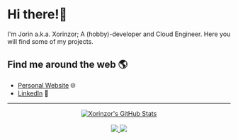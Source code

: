 
# Hi there!👋

<!--
**xorinzor/xorinzor** is a ✨ _special_ ✨ repository because its `README.md` (this file) appears on your GitHub profile.
-->

I'm Jorin a.k.a. Xorinzor; A (hobby)-developer and Cloud Engineer. Here you will find some of my projects.

## Find me around the web 🌎
- [Personal Website](https://www.jorinvermeulen.com) 🌐
- [LinkedIn](https://www.linkedin.com/in/jorinvermeulen/) 💼

----

<p align="center">
  <a href="https://github.com/xorinzor">
    <img src="https://github-readme-stats.vercel.app/api?username=xorinzor&hide=commits&count_private=true&show_icons=true" alt="Xorinzor's GitHub Stats">
  </a>
  <br><br>
    <a href="https://badges.pufler.dev">
    <img src="https://badges.pufler.dev/years/xorinzor?style=flat-square&color=blue&logo=github">
  </a>
  <a href="https://github.com/xorinzor?tab=repositories">
    <img src="https://badges.pufler.dev/repos/xorinzor?style=flat-square&color=blue&logo=github">
  </a>
</p>
